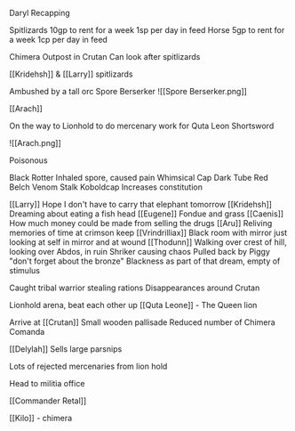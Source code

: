 Daryl Recapping

Spitlizards
	10gp to rent for a week
	1sp per day in feed
Horse
	5gp to rent for a week
	1cp per day in feed

Chimera Outpost in Crutan
	Can look after spitlizards

[[Kridehsh]] & [[Larry]] spitlizards

Ambushed by a tall orc
Spore Berserker
![[Spore Berserker.png]]


[[Arach]]

On the way to Lionhold to do mercenary work for Quta Leon
Shortsword 

![[Arach.png]]

Poisonous

Black Rotter 
	Inhaled spore, caused pain
Whimsical Cap
Dark Tube
Red Belch
Venom Stalk
Koboldcap
	Increases constitution


[[Larry]]
	Hope I don't have to carry that elephant tomorrow
[[Kridehsh]]
	Dreaming about eating a fish head
[[Eugene]]
	Fondue and grass
[[Caenis]]
	How much money could be made from selling the drugs
[[Aru]]
	Reliving memories of time at crimson keep
[[Vrindrilliax]]
	Black room with mirror just looking at self in mirror and at wound
[[Thodunn]]
	Walking over crest of hill, looking over Abdos, in ruin
	Shriker causing chaos
	Pulled back by Piggy "don't forget about the bronze"
	Blackness as part of that dream, empty of stimulus


Caught tribal warrior stealing rations
Disappearances around Crutan

Lionhold arena, beat each other up
[[Quta Leone]] - The Queen lion


Arrive at [[Crutan]]
Small wooden pallisade
Reduced number of Chimera Comanda

[[Delylah]]
	Sells large parsnips

Lots of rejected mercenaries from lion hold

Head to militia office

[[Commander Retal]]

[[Kilo]] - chimera





